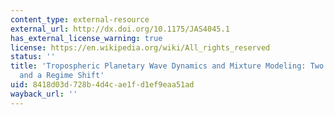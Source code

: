 ```yaml
---
content_type: external-resource
external_url: http://dx.doi.org/10.1175/JAS4045.1
has_external_license_warning: true
license: https://en.wikipedia.org/wiki/All_rights_reserved
status: ''
title: 'Tropospheric Planetary Wave Dynamics and Mixture Modeling: Two Preferred Regimes
  and a Regime Shift'
uid: 8418d03d-728b-4d4c-ae1f-d1ef9eaa51ad
wayback_url: ''
---
```

